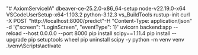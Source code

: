 "# AxiomServiceIA" 
dbeaver-ce-25.2.0-x86_64-setup
node-v22.19.0-x64
VSCodeUserSetup-x64-1.103.2
python-3.12.3
vs_BuildTools
rustup-init
curl -X POST "http://localhost:8000/predict"-H "Content-Type: application/json" -d '{"screen": "LoginScreen", "eventType": 1}'
uvicorn backend:app --reload --host 0.0.0.0 --port 8000
pip install scipy==1.11.4
pip install --upgrade pip setuptools wheel
pip uninstall scipy -y
python -m venv venv
.\venv\Scripts\activate
